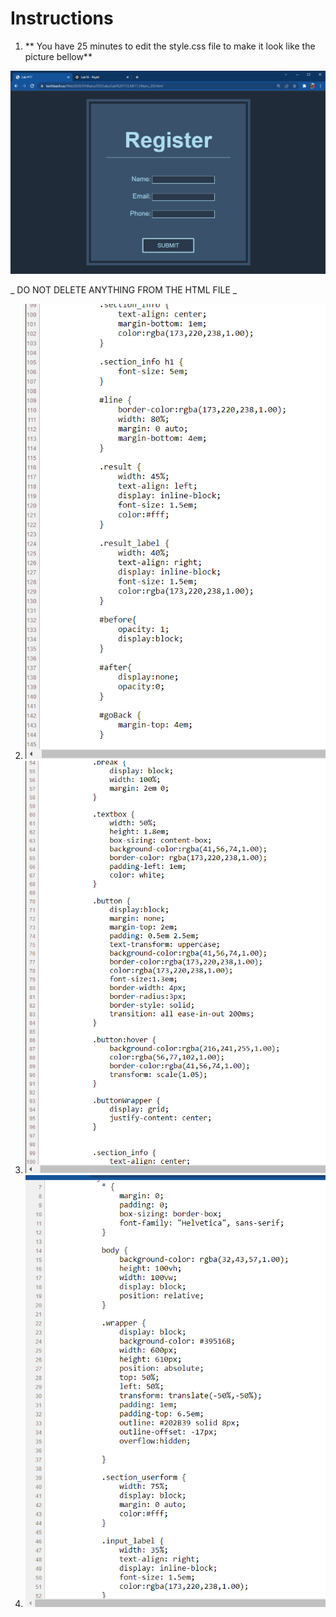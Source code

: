 # Instructions  

 1.  ** You have 25 minutes to edit the style.css file to make it look like the picture bellow**

  ![alt text](assets/Lab16CSS.png)
  
  _ DO NOT DELETE ANYTHING FROM THE HTML FILE _
  
  2. ![alt text](assets/csscode3.png)
  3. ![alt text](assets/csscode2.png)
  4. ![alt text](assets/csscode1.png)

